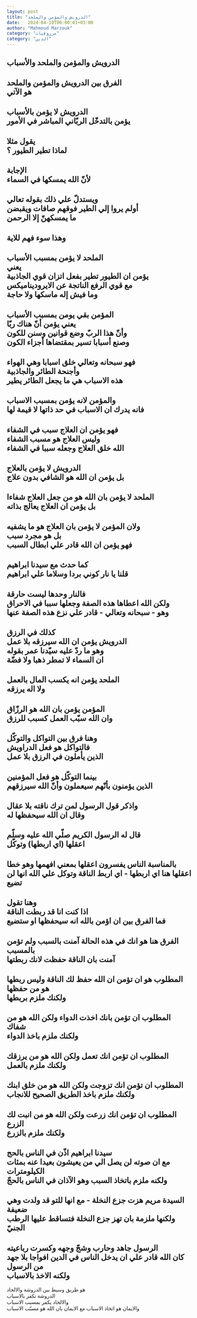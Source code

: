 ```yaml
---
layout: post
title: "الدرويش والمؤمن والملحد"
date:   2024-04-10T00:00:01+03:00
author: "Mahmoud Marzouk"
category: "مرزوقيات"
category: "الدين"
---
```



الدرويش والمؤمن والملحد والأسباب  
-  
الفرق بين الدرويش والمؤمن والملحد  
هو الآتي  
-  
الدرويش لا يؤمن بالأسباب  
يؤمن بالتدخّل الربّاني المباشر في الأمور  
-  
يقول مثلا  
لماذا تطير الطيور ؟  
-  
الإجابة  
لأنّ الله يمسكها في السماء  
-  
ويستدلّ علي ذلك بقوله تعالي  
أولم يروا إلي الطير فوقهم صافات ويقبضن  
ما يمسكهنّ إلا الرحمن  
-  
وهذا سوء فهم للاية  
-  
الملحد لا يؤمن بمسبب الأسباب  
يعني  
يؤمن ان الطيور تطير بفعل اتزان قوي الجاذبية  
مع قوي الرفع الناتجة عن الايروديناميكس  
وما فيش إله ماسكها ولا حاجة  
-  
المؤمن بقي يومن بمسبب الأسباب  
يعني يؤمن أنّ هناك ربّا  
وأنّ هذا الربّ وضع قوانين وسنن للكون  
وصنع أسبابا تسير بمقتضاها أجزاء الكون  
-  
فهو سبحانه وتعالي خلق اسبابا وهي الهواء  
وأجنحة الطائر والجاذبية  
هذه الاسباب هي ما يجعل الطائر يطير  
-  
والمؤمن لانه يؤمن بمسبب الاسباب  
فانه يدرك ان الاسباب في حد ذاتها لا قيمة لها  
-  
فهو يؤمن ان العلاج سبب في الشفاء  
وليس العلاج هو مسبب الشفاء  
الله خلق العلاج وجعله سببا في الشفاء  
-  
الدرويش لا يؤمن بالعلاج  
بل يؤمن ان الله هو الشافي بدون علاج  
-  
الملحد لا يؤمن بان الله هو من جعل العلاج شفاءا  
بل يؤمن ان العلاج يعالج بذاته  
-  
ولان المؤمن لا يؤمن بان العلاج هو ما يشفيه  
بل هو مجرد سبب  
فهو يؤمن ان الله قادر علي ابطال السبب  
-  
كما حدث مع سيدنا ابراهيم  
قلنا يا نار كوني بردا وسلاما علي ابراهيم  
-  
فالنار وحدها ليست حارقة  
ولكن الله اعطاها هذه الصفة وجعلها سببا في
الاحراق  
وهو - سبحانه وتعالي - قادر علي نزع هذه الصفة
عنها  
-  
كذلك في الرزق  
الدرويش يؤمن ان الله سيرزقه بلا عمل  
وهو ما ردّ عليه سيّدنا عمر بقوله  
ان السماء لا تمطر ذهبا ولا فضّة  
-  
الملحد يؤمن انه يكسب المال بالعمل  
ولا اله يرزقه  
-  
المؤمن يؤمن بان الله هو الرزّاق  
وان الله سبّب العمل كسبب للرزق  
-  
وهنا فرق بين التواكل والتوكّل  
فالتواكل هو فعل الدراويش  
الذين يأملون في الرزق بلا عمل  
-  
بينما التوكّل هو فعل المؤمنين  
الذين يؤمنون بأنّهم سيعملون وأنّ الله سيرزقهم  
-  
واذكر قول الرسول لمن ترك ناقته بلا عقال  
وقال ان الله سيحفظها له  
-  
قال له الرسول الكريم صلّي الله عليه وسلّم  
اعقلها (اي اربطها) وتوكّل  
-  
بالمناسبة الناس يفسرون اعقلها بمعني افهمها وهو
خطا  
اعقلها هنا اي اربطها - اي اربط الناقة وتوكل علي الله
انها لن تضيع  
-  
وهنا تقول  
اذا كنت انا قد ربطت الناقة  
فما الفرق بين ان اؤمن بالله انه سيحفظها او
ستضيع  
-  
الفرق هنا هو انك في هذه الحالة آمنت بالسبب ولم تؤمن
بالمسبب  
آمنت بان الناقة حفظت لانك ربطتها  
-  
المطلوب هو ان تؤمن ان الله حفظ لك الناقة وليس ربطها هو
من حفظها  
ولكنك ملزم بربطها  
-  
المطلوب ان تؤمن بانك اخذت الدواء ولكن الله هو من
شفاك  
ولكنك ملزم باخذ الدواء  
-  
المطلوب ان تؤمن انك تعمل ولكن الله هو من يرزقك  
ولكنك ملزم بالعمل  
-  
المطلوب ان تؤمن انك تزوجت ولكن الله هو من خلق
ابنك  
ولكنك ملزم باخذ الطريق الصحيح للانجاب  
-  
المطلوب ان تؤمن انك زرعت ولكن الله هو من انبت لك
الزرع  
ولكنك ملزم بالزرع  
-  
سيدنا ابراهيم اذّن في الناس بالحج  
مع ان صوته لن يصل الي من يعيشون بعيدا عنه بمئات
الكيلومترات  
ولكنه ملزم باتخاذ السبب وهو الآذان في الناس
بالحجّ  
-  
السيدة مريم هزت جزع النخلة - مع انها للتو قد ولدت وهي
ضعيفة  
ولكنها ملزمة بان تهز جزع النخلة فتساقط عليها الرطب
الجنيّ  
-  
الرسول جاهد وحارب وشجّ وجهه وكسرت رباعيته  
كان الله قادر علي ان يدخل الناس في الدين افواجا بلا جهد
من الرسول  
ولكنه الاخذ بالاسباب  
-  
هو طريق وسيط بين الدروشة والالحاد  
الدروشة تكفر بالاسباب  
والالحاد يكفر بمسبب الاسباب  
والايمان هو اتخاذ الاسباب مع الايمان بان الله هو مسبّب
الاسباب
